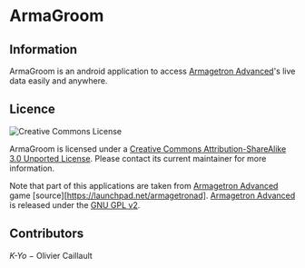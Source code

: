 ArmaGroom
==========

Information
-----------

ArmaGroom is an android application to access [Armagetron Advanced][]'s live data easily and anywhere.

Licence
-------

![Creative Commons License](http://i.creativecommons.org/l/by-sa/3.0/88x31.png)

ArmaGroom is licensed under a [Creative Commons Attribution-ShareAlike 3.0 Unported License](http://creativecommons.org/licenses/by-sa/3.0/deed.en_US).
Please contact its current maintainer for more information.

Note that part of this applications are taken from [Armagetron Advanced][] game [source][https://launchpad.net/armagetronad]. [Armagetron Advanced][] is released under the [GNU GPL v2][].

Contributors
------------

*K-Yo* − Olivier Caillault

<!--- links -->
[Armagetron Advanced]: http://www.armagetronad.net/ "Armagetron Advanced"
[GNU GPL v2]: http://www.gnu.org/licenses/gpl-2.0.html "GNU General Public Licence"
